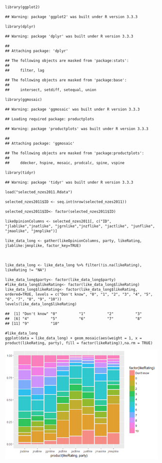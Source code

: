     library(ggplot2)

    ## Warning: package 'ggplot2' was built under R version 3.3.3

    library(dplyr)

    ## Warning: package 'dplyr' was built under R version 3.3.3

    ## 
    ## Attaching package: 'dplyr'

    ## The following objects are masked from 'package:stats':
    ## 
    ##     filter, lag

    ## The following objects are masked from 'package:base':
    ## 
    ##     intersect, setdiff, setequal, union

    library(ggmosaic)

    ## Warning: package 'ggmosaic' was built under R version 3.3.3

    ## Loading required package: productplots

    ## Warning: package 'productplots' was built under R version 3.3.3

    ## 
    ## Attaching package: 'ggmosaic'

    ## The following objects are masked from 'package:productplots':
    ## 
    ##     ddecker, hspine, mosaic, prodcalc, spine, vspine

    library(tidyr)

    ## Warning: package 'tidyr' was built under R version 3.3.3

    load("selected_nzes2011.Rdata")

    selected_nzes2011$ID <- seq.int(nrow(selected_nzes2011))

    selected_nzes2011$ID<- factor(selected_nzes2011$ID)

    likeOpinionColumns <- selected_nzes2011[, c("ID", "jlablike","jnatlike", "jgrnlike","jnzflike", "jactlike", "junflike", "jmaolike", "jmnplike")]

    like_data_long <- gather(likeOpinionColumns, party, likeRating, jlablike:jmnplike, factor_key=TRUE)



    like_data_long <- like_data_long %>% filter(!is.na(likeRating), likeRating != "NA")

    like_data_long$party<- factor(like_data_long$party)
    #like_data_long$likeRating<- factor(like_data_long$likeRating)
    like_data_long$likeRating<- factor(like_data_long$likeRating, ordered=TRUE, levels = c("Don't know", "0", "1", "2", "3", "4", "5", "6", "7", "8", "9", "10"))
    levels(like_data_long$likeRating)

    ##  [1] "Don't know" "0"          "1"          "2"          "3"         
    ##  [6] "4"          "5"          "6"          "7"          "8"         
    ## [11] "9"          "10"

    #like_data_long
    ggplot(data = like_data_long) + geom_mosaic(aes(weight = 1, x = product(likeRating, party), fill = factor(likeRating)),na.rm = TRUE)

![](graph_experiments_files/figure-markdown_strict/mosaic_plot-1.png)
